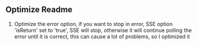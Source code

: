## Optimize Readme

1. Optimize the error option, if you want to stop in error, SSE option 'isReturn' set to 'true', SSE will stop, otherwise it will continue polling the error until it is correct, this can cause a lot of problems, so I optimized it